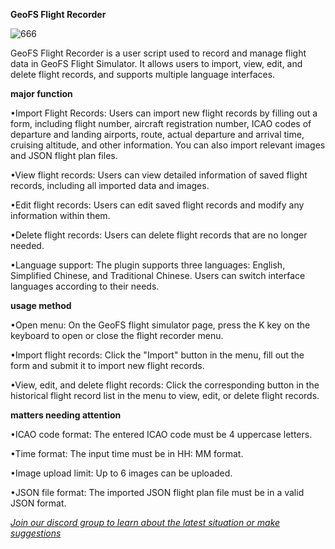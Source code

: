 **GeoFS Flight Recorder**


![666](https://github.com/user-attachments/assets/ff8946f9-92e3-4f67-8eaa-07f547f7d833)




GeoFS Flight Recorder is a user script used to record and manage flight data in GeoFS Flight Simulator. It allows users to import, view, edit, and delete flight records, and supports multiple language interfaces.

**major function**


•Import Flight Records: Users can import new flight records by filling out a form, including flight number, aircraft registration number, ICAO codes of departure and landing airports, route, actual departure and arrival time, cruising altitude, and other information. You can also import relevant images and JSON flight plan files.

•View flight records: Users can view detailed information of saved flight records, including all imported data and images.

•Edit flight records: Users can edit saved flight records and modify any information within them.

•Delete flight records: Users can delete flight records that are no longer needed.

•Language support: The plugin supports three languages: English, Simplified Chinese, and Traditional Chinese. Users can switch interface languages according to their needs.


**usage method**

•Open menu: On the GeoFS flight simulator page, press the K key on the keyboard to open or close the flight recorder menu.

•Import flight records: Click the "Import" button in the menu, fill out the form and submit it to import new flight records.

•View, edit, and delete flight records: Click the corresponding button in the historical flight record list in the menu to view, edit, or delete flight records.

**matters needing attention**

•ICAO code format: The entered ICAO code must be 4 uppercase letters.

•Time format: The input time must be in HH: MM format.

•Image upload limit: Up to 6 images can be uploaded.

•JSON file format: The imported JSON flight plan file must be in a valid JSON format.


*[Join our discord group to learn about the latest situation or make suggestions](https://discord.gg/4dGHsNqgCH)*

